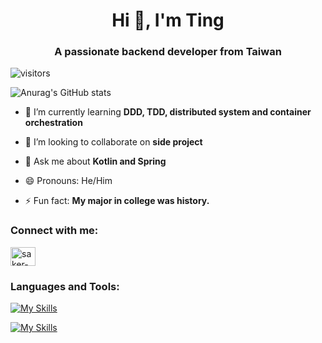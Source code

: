 <!--
**akechetaki10736/akechetaki10736** is a ✨ _special_ ✨ repository because its `README.md` (this file) appears on your GitHub profile.

Here are some ideas to get you started:

- 🔭 I’m currently working on ...
- 🌱 I’m currently learning ...
- 👯 I’m looking to collaborate on ...
- 🤔 I’m looking for help with ...
- 💬 Ask me about ...Cancel changes
- 📫 How to reach me: ...
- 😄 Pronouns: ...
- ⚡ Fun fact: ...
-->
<h1 align="center">Hi 👋, I'm Ting</h1>

<h3 align="center">A passionate backend developer from Taiwan</h3>

![visitors](https://visitor-badge.glitch.me/badge?page_id=akechetaki10736&left_color=green&right_color=red)

![Anurag's GitHub stats](https://github-readme-stats.vercel.app/api?username=akechetaki10736&show_icons=true&theme=tokyonight)

- 🌱 I’m currently learning **DDD, TDD, distributed system and container orchestration**

- 👯 I’m looking to collaborate on **side project**

- 💬 Ask me about **Kotlin and Spring**

- 😄 Pronouns: He/Him

- ⚡ Fun fact: **My major in college was history.**

<h3 align="left">Connect with me:</h3>
<p align="left">
    <a href="https://linkedin.com/in/tingiāu-kì" target="blank"><img align="center"
            src="https://raw.githubusercontent.com/rahuldkjain/github-profile-readme-generator/master/src/images/icons/Social/linked-in-alt.svg"
            alt="saker-lin" height="30" width="40" /></a>
</p>
<h3 align="left">Languages and Tools:</h3>
</p>

[![My Skills](https://skillicons.dev/icons?i=kotlin,java,nodejs,spring,ts,solidity)](https://skillicons.dev)

[![My Skills](https://skillicons.dev/icons?i=idea,vim,vscode,powershell,docker,git,gradle,maven,postgres,redis,discord,postman)](https://skillicons.dev)

